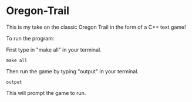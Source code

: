 # Oregon-Trail
This is my take on the classic Oregon Trail in the form of a C++ text game!

To run the program:  

First type in "make all" in your terminal. 

```
make all

```

Then run the game by typing "output" in your terminal.

```
output
```

This will prompt the game to run. 
